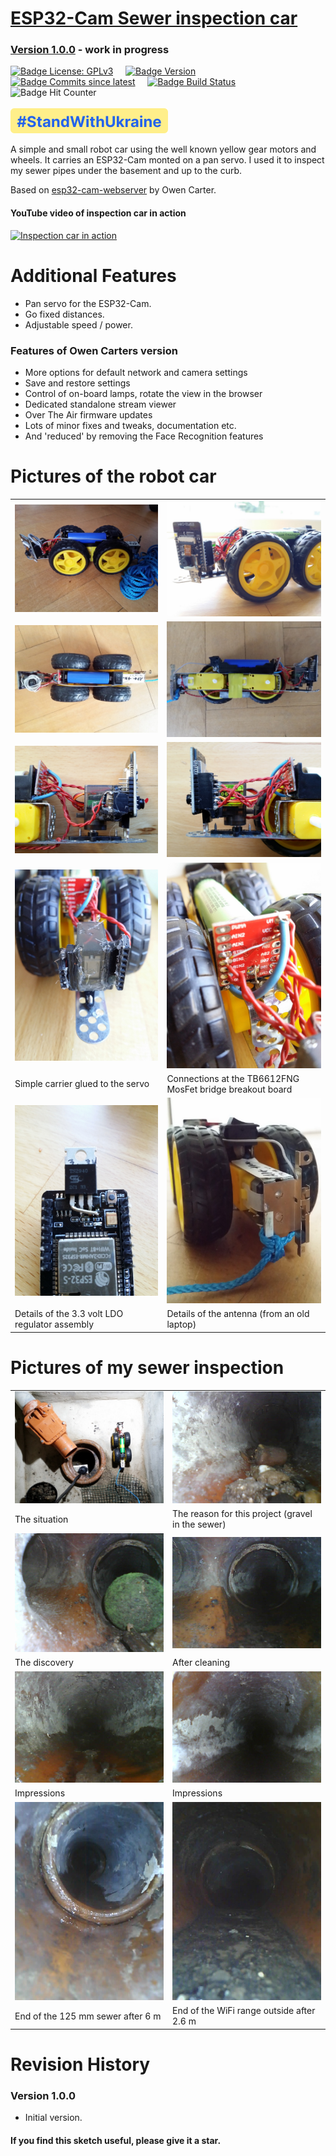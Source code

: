 # [ESP32-Cam Sewer inspection car](https://github.com/ArminJo/ESP32-Cam-Sewer-inspection-car)

### [Version 1.0.0](https://github.com/ArminJo/ESP32-Cam-Sewer-inspection-car/archive/master.zip) - work in progress

[![Badge License: GPLv3](https://img.shields.io/badge/License-GPLv3-brightgreen.svg)](https://www.gnu.org/licenses/gpl-3.0)
 &nbsp; &nbsp;
 [![Badge Version](https://img.shields.io/github/v/release/ArminJo/ESP32-Cam-Sewer-inspection-car?include_prereleases&color=yellow&logo=DocuSign&logoColor=white)](https://github.com/ArminJo/ESP32-Cam-Sewer-inspection-car/releases/latest)
 &nbsp; &nbsp;
[![Badge Commits since latest](https://img.shields.io/github/commits-since/ArminJo/ESP32-Cam-Sewer-inspection-car/latest?color=yellow)](https://github.com/ArminJo/ESP32-Cam-Sewer-inspection-car/commits/master)
 &nbsp; &nbsp;
[![Badge Build Status](https://github.com/ArminJo/ESP32-Cam-Sewer-inspection-car/workflows/TestCompile/badge.svg)](https://github.com/ArminJo/ESP32-Cam-Sewer-inspection-car/actions)
 &nbsp; &nbsp;
![Badge Hit Counter](https://visitor-badge.laobi.icu/badge?page_id=ArminJo_ESP32-Cam-Sewer-inspection-car)
<br/>
<br/>
[![Stand With Ukraine](https://raw.githubusercontent.com/vshymanskyy/StandWithUkraine/main/badges/StandWithUkraine.svg)](https://stand-with-ukraine.pp.ua)

A simple and small robot car using the well known yellow gear motors and wheels.
It carries an ESP32-Cam monted on a pan servo.
I used it to inspect my sewer pipes under the basement and up to the curb.

Based on [esp32-cam-webserver](https://github.com/easytarget/esp32-cam-webserver/tree/master/src) by Owen Carter.

#### YouTube video of inspection car in action

[![Inspection car in action](https://i.ytimg.com/vi/aUz2TU6FpmA/hqdefault.jpg)](https://www.youtube.com/watch?v=aUz2TU6FpmA)

# Additional Features
- Pan servo for the ESP32-Cam.
- Go fixed distances.
- Adjustable speed / power.

### Features of Owen Carters version
- More options for default network and camera settings
- Save and restore settings
- Control of on-board lamps, rotate the view in the browser
- Dedicated standalone stream viewer
- Over The Air firmware updates
- Lots of minor fixes and tweaks, documentation etc.
- And 'reduced' by removing the Face Recognition features


# Pictures of the robot car
| | |
|-|-|
| ![The car](pictures/Complete.jpg) | ![Front detail](pictures/FrontDetail.jpg) |
| ![Top view](pictures/Top.jpg) | ![Front detail](pictures/2Wheels.jpg) |
| ![Front right](pictures/FrontRight.jpg) | ![Front left](pictures/FrontLeft.jpg) |
| ![Front carrier](pictures/FrontCarrier.jpg) | ![MosFet bridge](pictures/MosFetBridge.jpg) |
| Simple carrier glued to the servo | Connections at the TB6612FNG MosFet bridge breakout board |
| ![3.3V LDO](pictures/TS2940Detail.jpg) | ![Details of the antenna](pictures/BackWithAntenna.jpg) |
| Details of the 3.3 volt LDO regulator assembly | Details of the antenna (from an old laptop) |

# Pictures of my sewer inspection
| | |
|-|-|
| ![The situation](pictures/TheSituation.jpg) | ![Gravel](pictures/TheReason.jpg) |
| The situation | The reason for this project (gravel in the sewer) |
| ![The discovery](pictures/JunctionWithTennissball.jpg) | ![After cleaning](pictures/JunctionWithoutTennisball.jpg) |
| The discovery | After cleaning |
| ![Impression](pictures/Impression.jpg) | ![Impression1](pictures/Impression1.jpg) |
| Impressions | Impressions |
| ![End of the 125 mm sewer](pictures/EndOf125mm.jpg) | ![End of the WiFi range outside](pictures/2_6m_Outside.jpg) |
| End of the 125 mm sewer after 6 m | End of the WiFi range outside after 2.6 m |

# Revision History
### Version 1.0.0
- Initial version.

#### If you find this sketch useful, please give it a star.
